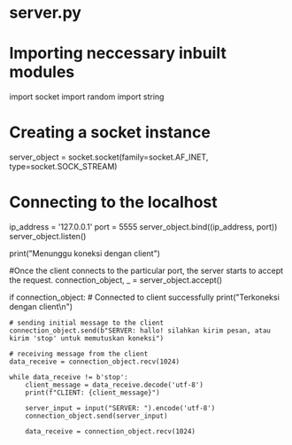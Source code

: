# server.py
# Importing neccessary inbuilt modules
import socket
import random
import string

# Creating a socket instance
server_object = socket.socket(family=socket.AF_INET, type=socket.SOCK_STREAM)

# Connecting to the localhost
ip_address = '127.0.0.1'
port = 5555
server_object.bind((ip_address, port))
server_object.listen()

print("Menunggu koneksi dengan client")

#Once the client connects to the particular port, the server starts to accept the request.
connection_object, _ = server_object.accept()

if connection_object:
	# Connected to client successfully
    print("Terkoneksi dengan client\n")
    
    # sending initial message to the client
    connection_object.send(b"SERVER: hallo! silahkan kirim pesan, atau kirim 'stop' untuk memutuskan koneksi")
    
    # receiving message from the client
    data_receive = connection_object.recv(1024)
    
    while data_receive != b'stop':
        client_message = data_receive.decode('utf-8')
        print(f"CLIENT: {client_message}")

        server_input = input("SERVER: ").encode('utf-8')
        connection_object.send(server_input)

        data_receive = connection_object.recv(1024)

